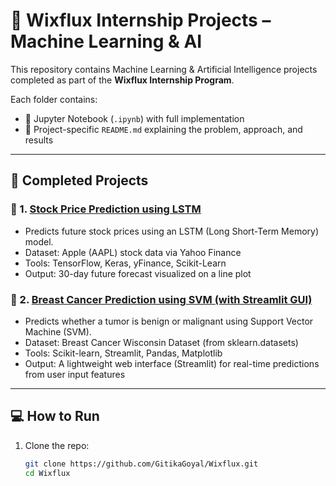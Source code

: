 # 🤖 Wixflux Internship Projects – Machine Learning & AI

This repository contains Machine Learning & Artificial Intelligence projects completed as part of the **Wixflux Internship Program**.

Each folder contains:
- 📘 Jupyter Notebook (`.ipynb`) with full implementation
- 📄 Project-specific `README.md` explaining the problem, approach, and results


---

## 📁 Completed Projects

### 🔢 1. [Stock Price Prediction using LSTM](./01_Stock_Price_Prediction)
- Predicts future stock prices using an LSTM (Long Short-Term Memory) model.
- Dataset: Apple (AAPL) stock data via Yahoo Finance
- Tools: TensorFlow, Keras, yFinance, Scikit-Learn
- Output: 30-day future forecast visualized on a line plot

### 🧪 2. [Breast Cancer Prediction using SVM (with Streamlit GUI)](./02_Breast_Cancer_Prediction)
- Predicts whether a tumor is benign or malignant using Support Vector Machine (SVM).
- Dataset: Breast Cancer Wisconsin Dataset (from sklearn.datasets)
- Tools: Scikit-learn, Streamlit, Pandas, Matplotlib
- Output: A lightweight web interface (Streamlit) for real-time predictions from user input features

---

## 💻 How to Run

1. Clone the repo:
   ```bash
   git clone https://github.com/GitikaGoyal/Wixflux.git
   cd Wixflux
